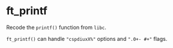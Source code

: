 # ft_printf

Recode the `printf()` function from `libc`.

`ft_printf()` can handle `"cspdiuxX%"` options and `".0+- #+"` flags.
